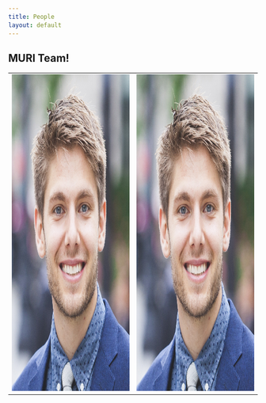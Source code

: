 ```yaml
---
title: People
layout: default
---
```

## MURI Team!

<table>
  <tr>
    <td>
    <img src="images/team/bushuk.png" width=360px height=640px/>
    </td>
    <td>
       <img src="images/team/bushuk.png" width=360px height=640px/>
    </td>
  </tr>
</table>
